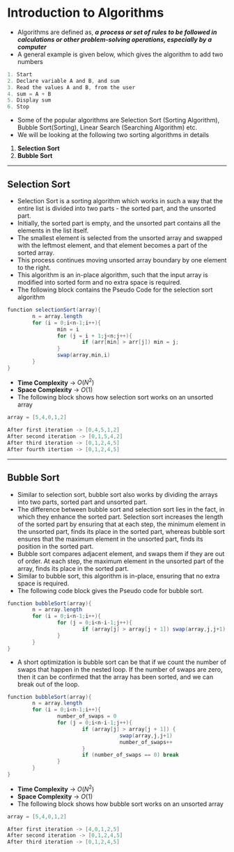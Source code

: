 # Introduction to Algorithms

- Algorithms are defined as, ***a process or set of rules to be followed in calculations or other problem-solving operations, especially by a computer***
- A general example is given below, which gives the algorithm to add two numbers

```java
1. Start
2. Declare variable A and B, and sum
3. Read the values A and B, from the user
4. sum = A + B
5. Display sum
6. Stop
```

- Some of the popular algorithms are Selection Sort (Sorting Algorithm), Bubble Sort(Sorting), Linear Search (Searching Algorithm) etc.
- We will be looking at the following two sorting algorithms in details
1. **Selection Sort**
2. **Bubble Sort**

---

## Selection Sort

- Selection Sort is a sorting algorithm which works in such a way that the entire list is divided into two parts - the sorted part, and the unsorted part.
- Initially, the sorted part is empty, and the unsorted part contains all the elements in the list itself.
- The smallest element is selected from the unsorted array and swapped with the leftmost element, and that element becomes a part of the sorted array.
- This process continues moving unsorted array boundary by one element to the right.
- This algorithm is an in-place algorithm, such that the input array is modified into sorted form and no extra space is required.
- The following block contains the Pseudo Code for the selection sort algorithm

```java
function selectionSort(array){
		n = array.length
		for (i = 0;i<n-1;i++){
				min = i
				for (j = i + 1;j<n;j++){
						if (arr[min] > arr[j]) min = j;
				}
				swap(array,min,i)
		}
}
```

- **Time Complexity** → $O(N^2)$
- **Space Complexity** → $O(1)$
- The following block shows how selection sort works on an unsorted array

```java
array = [5,4,0,1,2]

After first iteration -> [0,4,5,1,2]
After second iteration -> [0,1,5,4,2]
After third iteration -> [0,1,2,4,5]
After fourth itertion -> [0,1,2,4,5]

```

---

## Bubble Sort

- Similar to selection sort, bubble sort also works by dividing the arrays into two parts, sorted part and unsorted part.
- The difference between bubble sort and selection sort lies in the fact, in which they enhance the sorted part. Selection sort increases the length of the sorted part by ensuring that at each step, the minimum element in the unsorted part, finds its place in the sorted part, whereas bubble sort ensures that the maximum element in the unsorted part, finds its position in the sorted part.
- Bubble sort compares adjacent element, and swaps them if they are out of order. At each step, the maximum element in the unsorted part of the array, finds its place in the sorted part.
- Similar to bubble sort, this algorithm is in-place, ensuring that no extra space is required.
- The following code block gives the Pseudo code for bubble sort.

```java
function bubbleSort(array){
		n = array.length
		for (i = 0;i<n-1;i++){
				for (j = 0;i<n-i-1;j++){
						if (array[j] > array[j + 1]) swap(array,j,j+1)
				}
		}
}
```

- A short optimization is bubble sort can be that if we count the number of swaps that happen in the nested loop. If the number of swaps are zero, then it can be confirmed that the array has been sorted, and we can break out of the loop.

```java
function bubbleSort(array){
		n = array.length
		for (i = 0;i<n-1;i++){
				number_of_swaps = 0
				for (j = 0;i<n-i-1;j++){
						if (array[j] > array[j + 1]) {
									swap(array,j,j+1)
									number_of_swaps++
						}
						if (number_of_swaps == 0) break
				}
		}
}
```

- **Time Complexity** → $O(N^2)$
- **Space Complexity** → $O(1)$
- The following block shows how bubble sort works on an unsorted array

```java
array = [5,4,0,1,2]

After first iteration -> [4,0,1,2,5]
After second iteration -> [0,1,2,4,5]
After third iteration -> [0,1,2,4,5]
```